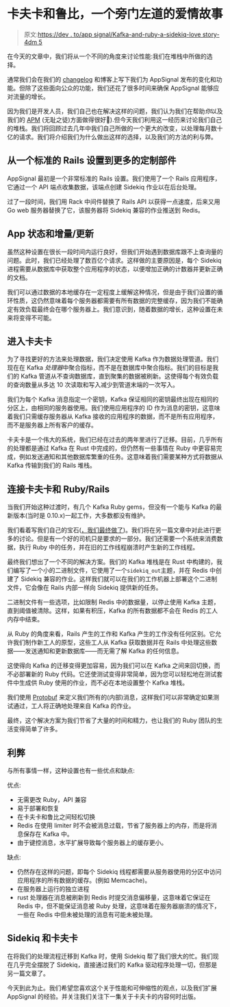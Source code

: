 # 卡夫卡和鲁比，一个旁门左道的爱情故事

> 原文:[https://dev . to/app signal/Kafka-and-ruby-a-sidekiq-love story-4dm 5](https://dev.to/appsignal/kafka-and-ruby-a-sidekiq-lovestory-4dm5)

在今天的文章中，我们将从一个不同的角度来讨论性能:我们在堆栈中所做的选择。

通常我们会在我们的 [changelog](https://appsignal.com/changelog) 和博客上写下我们为 AppSignal 发布的变化和功能。但除了这些面向公众的功能，我们还花了很多时间来确保 AppSignal 能够应对流量的增长。

因为我们是开发人员，我们自己也在解决这样的问题，我们认为我们在帮助*你*以及我们的 [APM](https://appsignal.com/) (无耻之徒)方面做得很好🤪).但今天我们利用这一经历来讨论我们自己的堆栈。我们将回顾过去几年中我们自己所做的一个更大的改变，以处理每月数十亿的请求。我们将介绍我们为什么做出这样的选择，以及我们的方法的利与弊。

## [](#from-a-standard-rails-setup-to-more-custom-parts)从一个标准的 Rails 设置到更多的定制部件

AppSignal 最初是一个非常标准的 Rails 设置。我们使用了一个 Rails 应用程序，它通过一个 API 端点收集数据，该端点创建 Sidekiq 作业以在后台处理。

过了一段时间，我们用 Rack 中间件替换了 Rails API 以获得一点速度，后来又用 Go web 服务器替换了它，该服务器将 Sidekiq 兼容的作业推送到 Redis。

## [](#app-state-and-incrementsupdates)App 状态和增量/更新

虽然这种设置在很长一段时间内运行良好，但我们开始遇到数据库跟不上查询量的问题。此时，我们已经处理了数百亿个请求。这样做的主要原因是，每个 Sidekiq 进程需要从数据库中获取整个应用程序的状态，以便增加正确的计数器并更新正确的文档。

我们可以通过数据的本地缓存在一定程度上缓解这种情况，但是由于我们设置的循环性质，这仍然意味着每个服务器都需要有所有数据的完整缓存，因为我们不能确定有效负载最终会在哪个服务器上。我们意识到，随着数据的增长，这种设置在未来将变得不可能。

## [](#enter-kafka)进入卡夫卡

为了寻找更好的方法来处理数据，我们决定使用 Kafka 作为数据处理管道。我们现在在 Kafka *处理器*中聚合指标，而不是在数据库中聚合指标。我们的目标是我们的 Kafka 管道从不查询数据库，直到聚集的数据被刷新。这使得每个有效负载的查询数量从多达 10 次读取和写入减少到管道末端的一次写入。

我们为每个 Kafka 消息指定一个密钥，Kafka 保证相同的密钥最终出现在相同的分区上，由相同的服务器使用。我们使用应用程序的 ID 作为消息的密钥，这意味着我们只需缓存服务器从 Kafka 接收的应用程序的数据，而不是所有应用程序，而不是服务器上所有客户的缓存。

卡夫卡是一个伟大的系统，我们已经在过去的两年里进行了迁移。目前，几乎所有的处理都是通过 Kafka 在 Rust 中完成的，但仍然有一些事情在 Ruby 中更容易完成，例如发送通知和其他数据库繁重的任务。这意味着我们需要某种方式将数据从 Kafka 传输到我们的 Rails 堆栈。

## [](#connecting-kafka-and-rubyrails)连接卡夫卡和 Ruby/Rails

当我们开始这种过渡时，有几个 Kafka Ruby gems，但没有一个能与 Kafka 的最新版本(当时是 0.10.x)一起工作，大多数都没有维护。

我们看着写我们自己的宝石([，我们最终做了](https://github.com/appsignal/rdkafka-ruby))。我们将在另一篇文章中对此进行更多的讨论。但是有一个好的司机只是要求的一部分。我们还需要一个系统来消费数据，执行 Ruby 中的任务，并在旧的工作线程崩溃时产生新的工作线程。

最终我们想出了一个不同的解决方案。我们的 Kafka 堆栈是在 Rust 中构建的，我们编写了一个小的二进制文件，它使用了一个`sidekiq_out`主题，并在 Redis 中创建了 Sidekiq 兼容的作业。这样我们就可以在我们的工作机器上部署这个二进制文件，它会像在 Rails 内部一样向 Sidekiq 提供新的任务。

二进制文件有一些选项，比如限制 Redis 中的数据量，以停止使用 Kafka 主题，直到阈值被清除。这样，如果有积压，Kafka 的所有数据都不会在 Redis 的工人内存中结束。

从 Ruby 的角度来看，Rails 产生的工作和 Kafka 产生的工作没有任何区别。它允许我们制作新工人的原型，这些工人从 Kafka 获取数据并在 Rails 中处理这些数据——发送通知和更新数据库——而无需了解 Kafka 的任何信息。

这使得向 Kafka 的迁移变得更加容易，因为我们可以在 Kafka 之间来回切换，而不必部署新的 Ruby 代码。它还使测试变得非常简单，因为您可以轻松地在测试套件中生成供 Ruby 使用的作业，而不必在本地设置整个 Kafka 堆栈。

我们使用 [Protobuf](https://developers.google.com/protocol-buffers/) 来定义我们所有的(内部)消息，这样我们可以非常确定如果测试通过，工人将正确地处理来自 Kafka 的作业。

最终，这个解决方案为我们节省了大量的时间和精力，也让我们的 Ruby 团队的生活变得简单了许多。

## [](#pros-and-cons)利弊

与所有事情一样，这种设置也有一些优点和缺点:

优点:

*   无需更改 Ruby，API 兼容
*   易于部署和恢复
*   在卡夫卡和鲁比之间轻松切换
*   Redis 在使用 limiter 时不会被消息过载，节省了服务器上的内存，而是将消息保存在 Kafka 中。
*   由于键控消息，水平扩展导致每个服务器上的缓存更小。

缺点:

*   仍然存在这样的问题，即每个 Sidekiq 线程都需要从服务器使用的分区中访问应用程序的所有数据的缓存。(例如 Memcache)。
*   在服务器上运行的独立进程
*   rust 处理器在消息被刷新到 Redis 时提交消息偏移量，这意味着它保证在 Redis 中，但不能保证消息被 Ruby 处理，这意味着在服务器崩溃的情况下，一些在 Redis 中但未被处理的消息有可能未被处理。

## [](#sidekiq-and-kafka)Sidekiq 和卡夫卡

在将我们的处理流程迁移到 Kafka 时，使用 Sidekiq 帮了我们很大的忙。我们现在几乎完全摆脱了 Sidekiq，直接通过我们的 Kafka 驱动程序处理一切，但那是另一篇文章了。

今天到此为止。我们希望您喜欢这个关于性能和可伸缩性的观点，以及我们扩展 AppSignal 的经验。并关注我们关注下一集关于卡夫卡的内容何时出版。